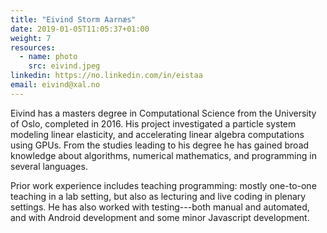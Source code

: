 ```yaml
---
title: "Eivind Storm Aarnæs"
date: 2019-01-05T11:05:37+01:00
weight: 7
resources:
  - name: photo
    src: eivind.jpeg
linkedin: https://no.linkedin.com/in/eistaa
email: eivind@xal.no
---
```


Eivind has a masters degree in Computational Science from the
University of Oslo, completed in 2016. His project investigated a
particle system modeling linear elasticity, and accelerating linear
algebra computations using GPUs. From the studies leading to his
degree he has gained broad knowledge about algorithms, numerical
mathematics, and programming in several languages.

Prior work experience includes teaching programming: mostly one-to-one
teaching in a lab setting, but also as lecturing and live coding in
plenary settings. He has also worked with testing---both manual and
automated, and with Android development and some minor Javascript
development.
